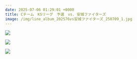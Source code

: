 ```yaml
---
date: 2025-07-06 01:29:01 +0000
title: Cチーム　KSリーグ　予選　vs. 安城ファイターズ
image: /img/line_album_202576vs安城ファイターズ_250709_1.jpg
---
```

![](/img/line_album_202576vs安城ファイターズ_250709_2.jpg)

![](/img/line_album_202576vs安城ファイターズ_250709_3.jpg)

![](/img/line_album_202576vs安城ファイターズ_250709_4.jpg)
